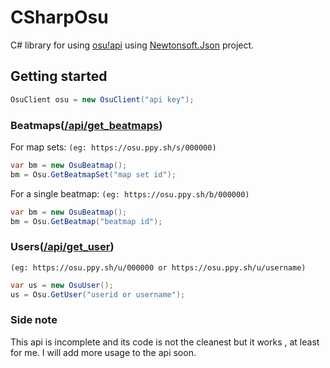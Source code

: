 # CSharpOsu
C# library for using [osu!api](https://github.com/ppy/osu-api/wiki)
using [Newtonsoft.Json](https://github.com/JamesNK/Newtonsoft.Json)
project.

## Getting started
```c#
OsuClient osu = new OsuClient("api key");
```

### Beatmaps([/api/get_beatmaps](https://github.com/ppy/osu-api/wiki#apiget_beatmaps))
For map sets: `(eg: https://osu.ppy.sh/s/000000)`
``` c#
var bm = new OsuBeatmap();
bm = Osu.GetBeatmapSet("map set id");
```
For a single beatmap: `(eg: https://osu.ppy.sh/b/000000)`
``` c#
var bm = new OsuBeatmap();
bm = Osu.GetBeatmap("beatmap id");
```

### Users([/api/get_user](https://github.com/ppy/osu-api/wiki#apiget_user))
`(eg: https://osu.ppy.sh/u/000000 or https://osu.ppy.sh/u/username)`
```c#
var us = new OsuUser();
us = Osu.GetUser("userid or username");
```

### Side note
This api is incomplete and its code is not the cleanest but it works ,
at least for me. I will add more usage to the api soon.
